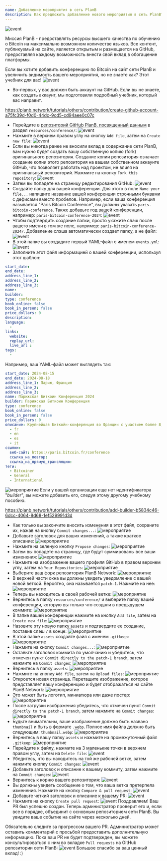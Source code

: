 ```yaml
---
name: Добавление мероприятия в сеть PlanB
description: Как предложить добавление нового мероприятия в сеть PlanB?
---
```

![event](assets/cover.webp)

Миссия PlanB - предоставлять ресурсы высшего качества по обучению о Bitcoin на максимально возможном количестве языков. Все контент, публикуемый на сайте, является открытым и размещается на GitHub, предоставляя каждому возможность внести свой вклад в обогащение платформы.

Если вы хотите добавить конференцию по Bitcoin на сайт сети PlanB и увеличить видимость вашего мероприятия, но не знаете как? Этот учебник для вас!
![event](assets/01.webp)
- Во-первых, у вас должен быть аккаунт на GitHub. Если вы не знаете, как создать аккаунт, мы подготовили подробный учебник, который вас направит.

https://planb.network/tutorials/others/contribution/create-github-account-a75fc39d-f0d0-44dc-9cd5-cd94aee0c07c


- Перейдите в [репозиторий GitHub PlanB, посвященный данным](https://github.com/PlanB-Network/bitcoin-educational-content/tree/dev/resources/conference) в раздел `resources/conference/`:
![event](assets/02.webp)
- Нажмите в верхнем правом углу на кнопку `Add file`, затем на `Create new file`:
![event](assets/03.webp)
- Если вы никогда ранее не вносили вклад в содержание сети PlanB, вам нужно будет создать вашу собственную копию (fork) оригинального репозитория. Создание копии репозитория означает создание копии этого репозитория на вашем собственном аккаунте GitHub, что позволяет работать над проектом, не влияя на оригинальный репозиторий. Нажмите на кнопку `Fork this repository`:
![event](assets/04.webp)
- Затем вы попадете на страницу редактирования GitHub:
![event](assets/05.webp)
- Создайте папку для вашей конференции. Для этого в поле `Name your file...` напишите название вашей конференции строчными буквами с дефисами вместо пробелов. Например, если ваша конференция называется "Paris Bitcoin Conference", вы должны указать `paris-bitcoin-conference`. Также добавьте год вашей конференции, например: `paris-bitcoin-conference-2024`:
![event](assets/06.webp)
- Чтобы подтвердить создание папки, просто укажите слэш после вашего имени в том же поле, например: `paris-bitcoin-conference-2024/`. Добавление слэша автоматически создает папку, а не файл:
![event](assets/07.webp)
- В этой папке вы создадите первый YAML-файл с именем `events.yml`:
![event](assets/08.webp)
- Заполните этот файл информацией о вашей конференции, используя этот шаблон:

```yaml
start_date:
end_date:
address_line_1:
address_line_2: 
address_line_3: 
name:
builder:
type: conference
book_online: false
book_in_person: false
price_dollars: 0
description:
language: 
  - 
links:
  website:
  replay_url:    
  live_url :
tags: 
  - 
```

Например, ваш YAML-файл может выглядеть так:

```yaml
start_date: 2024-08-15
end_date: 2024-08-18
address_line_1: Париж, Франция
address_line_2: 
address_line_3: 
name: Парижская Биткоин Конференция 2024
builder: Парижская Биткоин Конференция
type: conference
book_online: false
book_in_person: false
price_dollars: 0
описание: Крупнейшая Биткойн-конференция во Франции с участием более 8,000 человек каждый год! язык:
  - fr
  - en
  - es
  - it
ссылки:
  веб-сайт: https://paris.bitcoin.fr/conference
  ссылка_на_повтор: 
  ссылка_на_прямую_трансляцию:
теги:
  - Bitcoiner
  - General
  - International
```
![мероприятие](assets/09.webp)
Если у вашей организации еще нет идентификатора "*builder*", вы можете добавить его, следуя этому другому учебному пособию.

https://planb.network/tutorials/others/contribution/add-builder-b5834c46-6dcc-4064-8d68-1ef529991d3d



- Как только вы закончите вносить изменения в этот файл, сохраните их, нажав на кнопку `Commit changes...`:
![мероприятие](assets/10.webp)
- Добавьте заголовок для ваших изменений, а также краткое описание:
![мероприятие](assets/11.webp)
- Нажмите на зеленую кнопку `Propose changes`:
![мероприятие](assets/12.webp)
- Затем вы попадете на страницу, где будут суммированы все ваши изменения:
![мероприятие](assets/13.webp)
- Нажмите на изображение вашего профиля GitHub в правом верхнем углу, затем на `Your Repositories`:
![мероприятие](assets/14.webp)
- Выберите ваш форк репозитория PlanB Network:
![мероприятие](assets/15.webp)
- В верхней части окна вы должны увидеть уведомление с вашей новой веткой. Вероятно, она называется `patch-1`. Нажмите на нее:
![мероприятие](assets/16.webp)
- Теперь вы находитесь в своей рабочей ветке:
![мероприятие](assets/17.webp)
- Вернитесь в папку `resources/conference/` и выберите папку вашей конференции, которую вы только что создали в предыдущем коммите:
![мероприятие](assets/18.webp)
- В папке вашей конференции нажмите на кнопку `Add file`, затем на `Create new file`:
![мероприятие](assets/19.webp)
- Назовите эту новую папку `assets` и подтвердите ее создание, поставив слэш `/` в конце:
![мероприятие](assets/20.webp)
- В этой папке `assets` создайте файл с именем `.gitkeep`:
![мероприятие](assets/21.webp)
- Нажмите на кнопку `Commit changes...`:
![мероприятие](assets/22.webp)
- Оставьте заголовок коммита по умолчанию и убедитесь, что отмечен пункт `Commit directly to the patch-1 branch`, затем нажмите на `Commit changes`:
![мероприятие](assets/23.webp)
- Вернитесь в папку `assets`:
![мероприятие](assets/24.webp)
- Нажмите на кнопку `Add file`, затем на `Upload files`: ![мероприятие](assets/25.webp)
- Откроется новая страница. Перетащите изображение, которое представляет вашу конференцию и будет отображаться на сайте PlanB Network:
![мероприятие](assets/26.webp)
- Это может быть логотип, миниатюра или даже постер:
![мероприятие](assets/27.webp)
- После загрузки изображения убедитесь, что отмечен пункт `Commit directly to the patch-1 branch`, затем нажмите на `Commit changes`:
![мероприятие](assets/28.webp)
- Будьте внимательны, ваше изображение должно быть названо `thumbnail` и быть в формате `.webp`. Полное имя файла должно быть следующим: `thumbnail.webp`:
![мероприятие](assets/29.webp)
- Вернитесь в вашу папку `assets` и нажмите на промежуточный файл `.gitkeep`:
![мероприятие](assets/30.webp)
- Перейдите к файлу, нажмите на 3 маленькие точки в верхнем правом углу, затем на `Delete file`: ![event](assets/31.webp)
- Убедитесь, что вы находитесь на той же рабочей ветке, затем нажмите кнопку `Commit changes`: ![event](assets/32.webp)
- Добавьте заголовок и описание к вашему коммиту, затем нажмите на `Commit changes`: ![event](assets/33.webp)
- Вернитесь к корню вашего репозитория: ![event](assets/34.webp)
- Вы должны увидеть сообщение о том, что ваша ветка претерпела изменения. Нажмите на кнопку `Compare & pull request`: ![event](assets/35.webp)
- Добавьте четкий заголовок и описание к вашему PR: ![event](assets/36.webp)
- Нажмите на кнопку `Create pull request`: ![event](assets/37.webp)
Поздравляем! Ваш PR был успешно создан. Теперь администратор проверит его и, если все в порядке, объединит с основным репозиторием сети PlanB. Вы увидите ваше событие на сайте через несколько дней.

Обязательно следите за прогрессом вашего PR. Администратор может оставить комментарий с просьбой предоставить дополнительную информацию. Пока ваш PR не будет подтвержден, вы можете консультироваться с ним во вкладке `Pull requests` на GitHub репозитории сети PlanB: ![event](assets/38.webp)
Большое спасибо за ваш ценный вклад! :)
